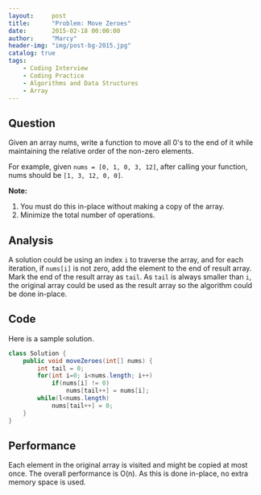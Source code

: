```yaml
---
layout:     post
title:      "Problem: Move Zeroes"
date:       2015-02-18 00:00:00
author:     "Marcy"
header-img: "img/post-bg-2015.jpg"
catalog: true
tags:
    - Coding Interview
    - Coding Practice
    - Algorithms and Data Structures
    - Array
---
```


## Question

Given an array nums, write a function to move all 0's to the end of it while maintaining the relative order of the non-zero elements.

For example, given `nums = [0, 1, 0, 3, 12]`, after calling your function, nums should be `[1, 3, 12, 0, 0]`.

**Note:**
1. You must do this in-place without making a copy of the array.
2. Minimize the total number of operations.


## Analysis

A solution could be using an index `i` to traverse the array, and for each iteration, if `nums[i]` is not zero, add the element to the end of result array. Mark the end of the result array as `tail`. As `tail` is always smaller than `i`, the original array could be used as the result array so the algorithm could be done in-place.

## Code

Here is a sample solution.

```java
class Solution {
    public void moveZeroes(int[] nums) {
        int tail = 0;
        for(int i=0; i<nums.length; i++) 
            if(nums[i] != 0) 
                nums[tail++] = nums[i];
        while(l<nums.length) 
            nums[tail++] = 0;
    }
}
```

## Performance

Each element in the original array is visited and might be copied at most once. The overall performance is O(n). As this is done in-place, no extra memory space is used.
